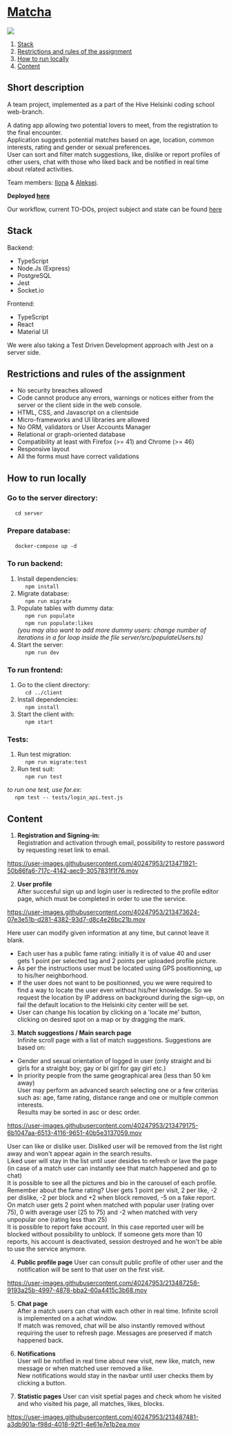 # <a href="https://matcha-client.onrender.com/">Matcha</a> 

<img src="https://github.com/fglsn/matcha/blob/master/client/screenshots/landingPage.gif">  

1. [Stack](#stack)
2. [Restrictions and rules of the assignment ](#restrictions-and-rules-of-the-assignment)
3. [How to run locally](#how-to-run-locally)
4. [Content](#сontent)

## Short description  
A team project, implemented as a part of the Hive Helsinki coding school web-branch.  
  
A dating app allowing two potential lovers to meet, from the registration to the final encounter.  
Application suggests potential matches based on age, location, common interests, rating and gender or sexual preferences.  
User can sort and filter match suggestions, like, dislike or report profiles of other users, chat with those who liked back and be notified in real time about related activities.  

Team members: [Ilona](https://github.com/fglsn) & [Aleksei](https://github.com/alex2011576).  
  
**Deployed <a href="https://matcha-client.onrender.com/">here</a>**  
  
Our workflow, current TO-DOs, project subject and state can be found <a href="https://trello.com/b/pNoT2ZPs/matcha-todos">here</a>  
## Stack  

Backend:
- TypeScript
- Node.Js (Express)
- PostgreSQL
- Jest
- Socket.io  

Frontend:
- TypeScript
- React
- Material UI  

We were also taking a Test Driven Development approach with Jest on a server side.  
  
## Restrictions and rules of the assignment  
- No security breaches allowed 
- Code cannot produce any errors, warnings or notices either from the server or the client side in the web console.
- HTML, CSS, and Javascript on a clientside
- Micro-frameworks and UI libraries are allowed
- No ORM, validators or User Accounts Manager
- Relational or graph-oriented database
- Compatibility at least with Firefox (>= 41) and Chrome (>= 46)
- Responsive layout
- All the forms must have correct validations

## How to run locally
### Go to the server directory:  
&emsp; `cd server`  
### Prepare database:  
&emsp; `docker-compose up -d`    

### To run backend:
1. Install dependencies:  
&emsp; `npm install`  
2. Migrate database:  
&emsp; `npm run migrate`  
3. Populate tables with dummy data:  
&emsp; `npm run populate`  
&emsp; `npm run populate:likes`  
<i>(you may also want to add more dummy users: change number of iterations in a for loop inside the file server/src/populateUsers.ts)</i>   
4. Start the server:  
&emsp; `npm run dev`  

### To run frontend:  
1. Go to the client directory:  
&emsp; `cd ../client`  
2. Install dependencies:  
&emsp; `npm install`  
3. Start the client with:  
&emsp; `npm start`  
  
### Tests:
1. Run test migration:  
&emsp; `npm run migrate:test`  
2. Run test suit:  
&emsp; `npm run test`  
  
<i>to run one test, use for.ex:</i>  
&emsp; `npm test -- tests/login_api.test.js`  

## Content

1) **Registration and Signing-in:**  
Registration and activation through email, possibility to restore password by requesting reset link to email.  

https://user-images.githubusercontent.com/40247953/213471921-50b86fa6-717c-4142-aec9-3057831f1f76.mov  
  
2) **User profile**  
After succesful sign up and login user is redirected to the profile editor page, which must be completed in order to use the service.

https://user-images.githubusercontent.com/40247953/213473624-07e3e51b-d281-4382-93d7-d8c4e26bc21b.mov

Here user can modify given information at any time, but cannot leave it blank.  
- Each user has a public fame rating: initially it is of value 40 and user gets 1 point per selected tag and 2 points per uploaded profile picture.  
- As per the instructions user must be located using GPS positionning, up to his/her neighborhood.
- If the user does not want to be positionned, you we were required to find a way to locate the user even without his/her knowledge. So we request the location by IP address on background during the sign-up, on fail the default location to the Helsinki city center will be set. 
- User can change his location by clicking on a 'locate me' button, clicking on desired spot on a map or by dragging the mark.

3) **Match suggestions / Main search page**  
Infinite scroll page with a list of match suggestions. Suggestions are based on:  
- Gender and sexual orientation of logged in user (only straight and bi girls for a straight boy; gay or bi girl for gay girl etc.)  
- In priority people from the same geographical area (less than 50 km away)  
User may perform an advanced search selecting one or a few criterias such as: age, fame rating, distance range and one or multiple common interests.  
Results may be sorted in asc or desc order.  
  
https://user-images.githubusercontent.com/40247953/213479175-6b1047aa-6513-4116-9651-40b5e3137059.mov  
  
User can like or dislike user. Disliked user will be removed from the list right away and won't appear again in the search results.  
Liked user will stay in the list until user desides to refresh or lave the page (in case of a match user can instantly see that match happened and go to chat)  
It is possible to see all the pictures and bio in the carousel of each profile.  
Remember about the fame rating? User gets 1 point per visit, 2 per like, -2 per dislike, -2 per block and +2 when block removed, -5 on a fake report.  
On match user gets 2 point when matched with popular user (rating over 75), 0 with average user (25 to 75) and -2 when matched with very unpopular one (rating less than 25)  
It is possible to report fake account. In this case reported user will be blocked without possibility to unblock. If someone gets more than 10 reports, his account is deactivated, session destroyed and he won't be able to use the service anymore.  
  
4) **Public profile page** 
User can consult public profile of other user and the notification will be sent to that user on the first visit.  

https://user-images.githubusercontent.com/40247953/213487258-9193a25b-4997-4878-bba2-60a4415c3b68.mov
  
5) **Chat page**  
After a match users can chat with each other in real time.  Infinite scroll is implemented on a achat window.  
If match was removed, chat will be also instantly removed without requiring the user to refresh page.  Messages are preserved if match happened back.  

6) **Notifications**  
User will be notified in real time about new visit, new like, match, new message or when matched user removed a like.  
New notifications would stay in the navbar until user checks them by clicking a button.  

7) **Statistic pages**
User can visit spetial pages and check whom he visited and who visited his page, all matches, likes, blocks.


https://user-images.githubusercontent.com/40247953/213487481-a3db901a-f98d-4018-92f1-4e61e7e1b2ea.mov


